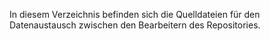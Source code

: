 In diesem Verzeichnis befinden sich die Quelldateien für den Datenaustausch zwischen den Bearbeitern des Repositories.

